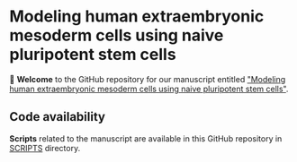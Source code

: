 # Modeling human extraembryonic mesoderm cells using naive pluripotent stem cells
:tada: **Welcome** to the GitHub repository for our manuscript entitled ["Modeling human extraembryonic mesoderm cells using naive pluripotent stem cells"](https://www...).

## Code availability
**Scripts** related to the manuscript are available in this GitHub repository in [SCRIPTS](SCRIPTS) directory.
